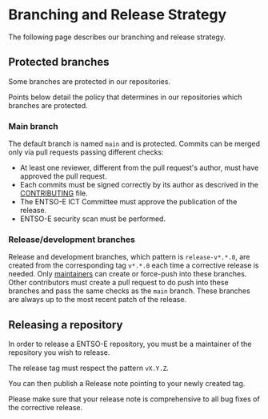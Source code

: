 # Branching and Release Strategy

The following page describes our branching and release strategy.

## Protected branches

Some branches are protected in our repositories.

Points below detail the policy that determines in our repositories which branches are protected.

### Main branch

The default branch is named `main` and is protected. Commits can be merged only via pull requests passing different checks:
- At least one reviewer, different from the pull request's author, must have approved the pull request.
- Each commits must be signed correctly by its author as descrived in the [CONTRIBUTING](CONTRIBUTING.md) file.
- The ENTSO-E ICT Committee must approve the publication of the release.
- ENTSO-E security scan must be performed.

### Release/development branches

Release and development branches, which pattern is  `release-v*.*.0`, are created from the corresponding tag `v*.*.0` each time a corrective release is needed.
Only [maintainers](MAINTAINERS.md) can create or force-push into these branches.
Other contributors must create a pull request to do push into these branches and pass the same checks as the `main` branch.
These branches are always up to the most recent patch of the release.

## Releasing a repository

In order to release a ENTSO-E repository, you must be a maintainer of the repository you wish to release.

The release tag must respect the pattern `vX.Y.Z`.

You can then publish a Release note pointing to your newly created tag.

Please make sure that your release note is comprehensive to all bug fixes of the corrective release.
